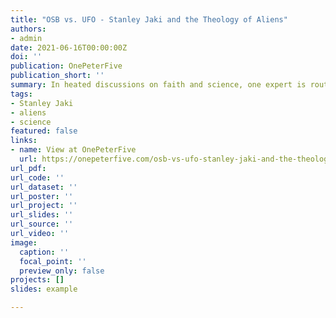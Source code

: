 ```yaml
---
title: "OSB vs. UFO - Stanley Jaki and the Theology of Aliens"
authors:
- admin
date: 2021-06-16T00:00:00Z
doi: ''
publication: OnePeterFive
publication_short: ''
summary: In heated discussions on faith and science, one expert is routinely overlooked: Stanley L. Jaki, OSB (1924-2009). Jaki, a Hungarian priest, was one of the most decorated scientists of his generation. 
tags:
- Stanley Jaki
- aliens
- science
featured: false
links:
- name: View at OnePeterFive
  url: https://onepeterfive.com/osb-vs-ufo-stanley-jaki-and-the-theology-of-aliens/
url_pdf: 
url_code: ''
url_dataset: ''
url_poster: ''
url_project: ''
url_slides: ''
url_source: ''
url_video: ''
image:
  caption: ''
  focal_point: ''
  preview_only: false
projects: []
slides: example

---
```

